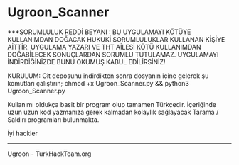 # Ugroon_Scanner
***SORUMLULUK REDDİ BEYANI : BU UYGULAMAYI KÖTÜYE KULLANIMDAN DOĞACAK HUKUKİ SORUMLULUKLAR KULLANAN KİŞİYE AİTTİR. UYGULAMA YAZARI VE THT AİLESİ KÖTÜ KULLANIMDAN DOĞABİLECEK SONUÇLARDAN SORUMLU TUTULAMAZ. UYGULAMAYI İNDİRDİĞİNİZDE BUNU OKUMUŞ KABUL EDİLİRSİNİZ!

KURULUM: Git deposunu indirdikten sonra dosyanın içine gelerek şu komutları çalıştırın;
chmod +x Ugroon_Scanner.py && python3 Ugroon_Scanner.py

Kullanımı oldukça basit bir program olup tamamen Türkçedir. İçeriğinde uzun uzun kod yazmanıza gerek kalmadan kolaylık sağlayacak Tarama / Saldırı programları bulunmakta.


İyi hackler





-------------
Ugroon - TurkHackTeam.org
